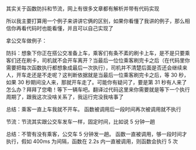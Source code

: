 其实关于函数防抖和节流，网上有很多文章都有解析并带有代码实现

所以我主要打算用一个例子来讲讲它俩的区别，如果你看懂了我讲的例子，那么相信你再看代码时也能看懂，并且可以自己实现了

拿公交车做例子：

防抖：想象下你正在搭公交准备上车，乘客们有条不紊的刷卡上车，是不是只要乘客们还在刷卡，司机就不会开车离开？当最后一位位乘客刷完卡之后（在代码里你需要把每次函数执行都想象成最后一次执行），司机并不清楚后面是否还会继续来人，开车走还是不走呢？这判断依据就是当最后一位乘客刷完卡之后，等 30 秒，如果 30 秒期间没人来，那就开车走了。可能你有疑问了，要是第 31 秒有人来了怎么办？拜拜了您嘞！等下一辆车吧。翻译过代码这里来你需要就是等下一个执行周期了，跟我这次没啥关系了，我运行完没我啥事了

总结：乘客一直上车我就不开车。
函数被调用后一段时间再次被调用就不执行

节流：节流其实跟公交车发车一样，固定时间，比如说 5 分钟一趟

总结：不管有没有乘客，公交车 5 分钟发一趟。
函数一直被调用，够一段时间才执行，假如 400ms 为间隔，函数在 2.2s 内一直被调用，则函数会执行 5 次
